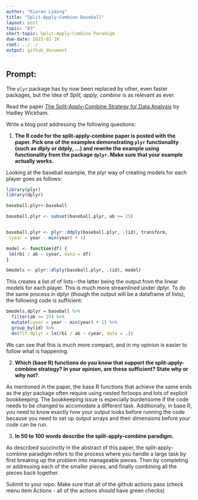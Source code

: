 ```yaml
---
author: "Kieran Liming"
title: "Split-Apply-Combine Baseball"
layout: post
topic: "03"
short-topic: Split-Apply-Combine Paradigm
due-date: 2022-02-10
root: ../../
output: github_document
---
```


## Prompt:

The `plyr` package has by now been replaced by other, even faster packages, but the idea of *Split, apply, combine* is as relevant as ever.

Read the paper [The Split-Apply-Combine Strategy for Data Analysis](https://www.jstatsoft.org/article/view/v040i01) by Hadley Wickham.


Write a blog post addressing the following questions: 

1. **The R code for the split-apply-combine paper is posted with the paper. Pick one of the examples demonstrating `plyr` functionality (such as dlply or ddply, ...) and rewrite the example using functionality from the package `dplyr`. Make sure that your example actually works.**

Looking at the baseball example, the plyr way of creating models for each player goes as follows:


```r
library(plyr)
library(dplyr)
```



```r
baseball.plyr<-baseball

baseball.plyr <- subset(baseball.plyr, ab >= 25)


baseball.plyr <- plyr::ddply(baseball.plyr, .(id), transform,
 cyear = year - min(year) + 1)

model <- function(df) {
 lm(rbi / ab ~ cyear, data = df)
}

bmodels <- plyr::dlply(baseball.plyr, .(id), model)
```

This creates a list of of lists--the latter being the output from the linear models for each player. This is much more streamlined under dplyr. To do the same process in dplyr (though the output will be a dataframe of lists), the following code is sufficient:


```r
bmodels.dplyr = baseball %>% 
  filter(ab >= 25) %>% 
  mutate(cyear = year - min(year) + 1) %>% 
  group_by(id) %>% 
  do(fit.dplyr = lm(rbi / ab ~ cyear, data = .))
```

We can see that this is much more compact, and in my opinion is easier to follow what is happening.

2. **Which (base R) functions do you know that support the split-apply-combine strategy? In your opinion, are these sufficient? State why or why not?**. 

As mentioned in the paper, the base R functions that achieve the same ends as the plyr package often require using nested forloops and lots of explicit bookkeeping. The bookkeeping issue is especially burdensome if the code needs to be changed to accomodate a different task. Additionally, in base R, you need to know exactly how your output looks before running the code because you need to set up output arrays and their dimensions before your code can be run.


3. **In 50 to 100 words describe the split-apply-combine paradigm.**
 
As described succinctly in the abstract of this paper, the split-apply-combine paradigm refers to the process where you handle a large task by first breaking up the problem into manageable pieces. Then by completing or addressing each of the smaller pieces, and finally combining all the pieces back together. 

Submit to your repo. Make sure that all of the github actions pass (check menu item Actions - all of the actions should have green checks)

